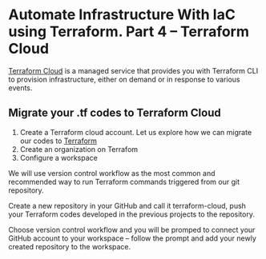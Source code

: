 # Automate Infrastructure With IaC using Terraform. Part 4 – Terraform Cloud

[Terraform Cloud](https://www.terraform.io/cloudv) is a managed service that provides you with Terraform CLI to provision infrastructure, either on demand or in response to various events.

## Migrate your .tf codes to Terraform Cloud

1. Create a Terraform cloud account. Let us explore how we can migrate our codes to [Terraform](https://app.terraform.io/signup/account)
2. Create an organization on Terrafom
3. Configure a workspace

We will use version control workflow as the most common and recommended way to run Terraform commands triggered from our git repository.

Create a new repository in your GitHub and call it terraform-cloud, push your Terraform codes developed in the previous projects to the repository.

Choose version control workflow and you will be promped to connect your GitHub account to your workspace – follow the prompt and add your newly created repository to the workspace.

